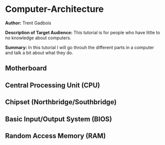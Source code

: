 # Computer-Architecture
**Author:** Trent Gadbois

**Description of Target Audience:** This tutorial is for people who have little to no knowledge about computers.

**Summary:** In this tutorial I will go throuh the different parts in a computer and talk a bit about what they do.

## Motherboard
## Central Processing Unit (CPU)
## Chipset (Northbridge/Southbridge)
## Basic Input/Output System (BIOS)
## Random Access Memory (RAM)

